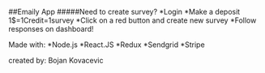 ##Emaily App
#####Need to create survey?
*Login
*Make a deposit 1$=1Credit=1survey
*Click on a red button and create new survey
*Follow responses on dashboard!

Made with:
*Node.js
*React.JS
*Redux
*Sendgrid
*Stripe

created by: Bojan Kovacevic
